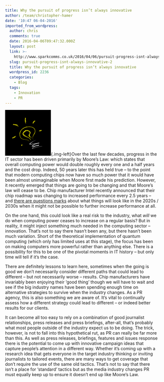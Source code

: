 ```yaml
---
title: Why the pursuit of progress isn’t always innovative
author: /team/christopher-hamer
date: '10:47 06-04-2016'
imported_from_wordpress:
  author: chris
  comments: true
  date: 2016-04-06T09:47:32.000Z
  layout: post
  link: >-
    http://www.sparkcomms.co.uk/2016/04/06/pursuit-progress-isnt-always-innovative-2/
  slug: pursuit-progress-isnt-always-innovative-2
  title: Why the pursuit of progress isn’t always innovative
  wordpress_id: 2236
  categories:
    - Blog
  tags:
    - Innovation
    - PR
---
```


![bulb-40701_640](bulb-40701_640-150x150.png){.img-left}Over the last few decades, progress in the IT sector has been driven primarily by Moore’s Law: which states that overall computing power would double roughly every one and a half years and the cost drop. Indeed, 50 years later this has held true – to the point that modern computing chips now have so much power that it would have been almost unimaginable when Moore first made his prediction. However, it recently emerged that things are going to be changing and that Moore’s law will cease to be. Chip manufacturer Intel recently announced that their chip roadmap was changing to increased performance every 2.5 years – and [there are questions marks](http://spectrum.ieee.org/semiconductors/design/the-death-of-moores-law-will-spur-innovation) about what things will look like in the 2020s / 2030s when it might not be possible to further increase performance at all.

On the one hand, this could look like a real risk to the industry, what *will* we do when computing power ceases to increase on a regular basis? But in reality, it might inject something much needed in the computing sector – innovation. That’s not to say there hasn’t been any, but there hasn’t been much variation. Short of the theoretical implementation of quantum computing (which only has limited uses at this stage), the focus has been on making computers more powerful rather than anything else. There is a possibility for this to be one of the pivotal moments in IT history – but only time will tell if it’s the case.

There are definitely lessons to learn here, sometimes when the going is good we don’t necessarily consider different paths that could lead to different – but not necessarily worse – results. Chip manufacturers have invariably been enjoying their ‘good thing’ though we will have to wait and see if the big industry names have been spending enough time on alternative strategies to survive when the industry changes. As a PR agency, this is also something we are aware of. It’s vital to continually assess how a different strategy could lead to different – or indeed better results for our clients.

It can become all too easy to rely on a combination of good journalist relationships, press releases and press briefings, after-all, that’s probably what most people outside of the industry expect us to be doing. The trick, however, is not to fall into this hypothetical rut, as PR can really be far more than this. As well as press releases, briefings, features and issues response there is the potential to come up with innovative campaign ideas that capture people’s attention in a different way. Whether it’s coming up with a research idea that gets everyone in the target industry thinking or inviting journalists to tailored events, there are many ways to get coverage that don’t require the use of the same old tactics. That’s not to say that there isn’t a place for ‘standard’ tactics but as the media industry changes PR must equally keep up to ensure it doesn’t end up like Moore’s Law.
